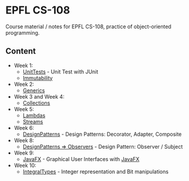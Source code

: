 # EPFL CS-108

Course material / notes for EPFL CS-108, practice of object-oriented programming.

## Content
- Week 1: 
  - [UnitTests](/src/UnitTests) - Unit Test with JUnit
  - [Immutability](/src/Immutability)
- Week 2:
  - [Generics](/src/Generics)
- Week 3 and Week 4:
  - [Collections](/src/Collections)
- Week 5:
  - [Lambdas](/src/Lambdas)
  - [Streams](/src/Streams)
- Week 6:
  - [DesignPatterns](/src/DesignPatterns) - Design Patterns: Decorator, Adapter, Composite
- Week 8:
  - [DesignPatterns ⇒ Observers](/src/DesignPatterns/Observers) - Design Pattern: Observer / Subject
- Week 9:
  - [JavaFX](/src/JavaFX) - Graphical User Interfaces with [JavaFX](https://gluonhq.com/products/javafx/)
- Week 10:
  - [IntegralTypes](/src/IntegralTypes) - Integer representation and Bit manipulations